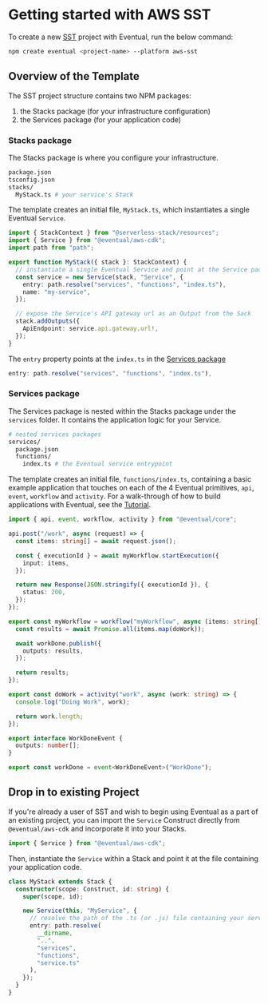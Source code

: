 # Getting started with AWS SST

To create a new [SST](https://sst.dev) project with Eventual, run the below command:

```sh
npm create eventual <project-name> --platform aws-sst
```

## Overview of the Template

The SST project structure contains two NPM packages:

1. the Stacks package (for your infrastructure configuration)
2. the Services package (for your application code)

### Stacks package

The Stacks package is where you configure your infrastructure.

```sh
package.json
tsconfig.json
stacks/
  MyStack.ts # your service's Stack
```

The template creates an initial file, `MyStack.ts`, which instantiates a single Eventual `Service`.

```ts
import { StackContext } from "@serverless-stack/resources";
import { Service } from "@eventual/aws-cdk";
import path from "path";

export function MyStack({ stack }: StackContext) {
  // instantiate a single Eventual Service and point at the Service package entrypoint
  const service = new Service(stack, "Service", {
    entry: path.resolve("services", "functions", "index.ts"),
    name: "my-service",
  });

  // expose the Service's API gateway url as an Output from the Sack
  stack.addOutputs({
    ApiEndpoint: service.api.gateway.url!,
  });
}
```

The `entry` property points at the `index.ts` in the [Services package](#services-package)

```ts
entry: path.resolve("services", "functions", "index.ts"),
```

### Services package

The Services package is nested within the Stacks package under the `services` folder. It contains the application logic for your Service.

```sh
# nested services packages
services/
  package.json
  functions/
    index.ts # the Eventual service entrypoint
```

The template creates an initial file, `functions/index.ts`, containing a basic example application that touches on each of the 4 Eventual primitives, `api`, `event`, `workflow` and `activity`. For a walk-through of how to build applications with Eventual, see the [Tutorial](../tutorial/0-hello-world.md).

```ts
import { api, event, workflow, activity } from "@eventual/core";

api.post("/work", async (request) => {
  const items: string[] = await request.json();

  const { executionId } = await myWorkflow.startExecution({
    input: items,
  });

  return new Response(JSON.stringify({ executionId }), {
    status: 200,
  });
});

export const myWorkflow = workflow("myWorkflow", async (items: string[]) => {
  const results = await Promise.all(items.map(doWork));

  await workDone.publish({
    outputs: results,
  });

  return results;
});

export const doWork = activity("work", async (work: string) => {
  console.log("Doing Work", work);

  return work.length;
});

export interface WorkDoneEvent {
  outputs: number[];
}

export const workDone = event<WorkDoneEvent>("WorkDone");
```

## Drop in to existing Project

If you're already a user of SST and wish to begin using Eventual as a part of an existing project, you can import the `Service` Construct directly from `@eventual/aws-cdk` and incorporate it into your Stacks.

```ts
import { Service } from "@eventual/aws-cdk";
```

Then, instantiate the `Service` within a Stack and point it at the file containing your application code.

```ts
class MyStack extends Stack {
  constructor(scope: Construct, id: string) {
    super(scope, id);

    new Service(this, "MyService", {
      // resolve the path of the .ts (or .js) file containing your service code
      entry: path.resolve(
        __dirname,
        "..",
        "services",
        "functions",
        "service.ts"
      ),
    });
  }
}
```
